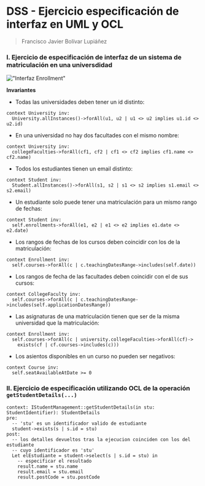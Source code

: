 # DSS - Ejercicio especificación de interfaz en UML y OCL

> Francisco Javier Bolívar Lupiáñez

### I. Ejercicio de especificación de interfaz de un sistema de matriculación en una universdidad

!["Interfaz Enrollment"](IEnrollment.png)

**Invariantes**

* Todas las universidades deben tener un id distinto:
```
context University inv:
  University.allInstances()->forAll(u1, u2 | u1 <> u2 implies u1.id <> u2.id)
```

* En una universidad no hay dos facultades con el mismo nombre:
```
context University inv:
  collegeFaculties->forAll(cf1, cf2 | cf1 <> cf2 implies cf1.name <> cf2.name)
```

* Todos los estudiantes tienen un email distinto:
```
context Student inv:
  Student.allInstances()->forAll(s1, s2 | s1 <> s2 implies s1.email <> s2.email)
```

* Un estudiante solo puede tener una matriculación para un mismo rango de fechas:
```
context Student inv:
  self.enrollments->forAll(e1, e2 | e1 <> e2 implies e1.date <> e2.date)
```

* Los rangos de fechas de los cursos deben coincidir con los de la matriculación:
```
context Enrollment inv:
  self.courses->forAll(c | c.teachingDatesRange->includes(self.date))
```

* Los rangos de fecha de las facultades deben coincidir con el de sus cursos:
```
context CollegeFaculty inv:
  self.courses->forAll(c | c.teachingDatesRange->includes(self.applicationDatesRange))
```

* Las asignaturas de una matriculación tienen que ser de la misma universidad que la matriculación:
```
context Enrollment inv:
  self.courses->forAll(c | university.collegeFaculties->forAll(cf)->
    exists(cf | cf.courses->includes(c)))
```

* Los asientos disponibles en un curso no pueden ser negativos:
```
context Course inv:
  self.seatAvailableAtDate >= 0
```

### II. Ejercicio de especificación utilizando OCL de la operación `getStudentDetails(...)`

```
context: IStudentManagement::getStudentDetails(in stu: StudentIdentifier): StudentDetails
pre:
  -- 'stu' es un identificador valido de estudiante
  student->exists(s | s.id = stu)
post:
  -- los detalles devueltos tras la ejecucion coinciden con los del estudiante
  -- cuyo identificador es 'stu'
  Let elEstudiante = student->select(s | s.id = stu) in
    -- especificar el resultado
    result.name = stu.name
    result.email = stu.email
    result.postCode = stu.postCode
```
